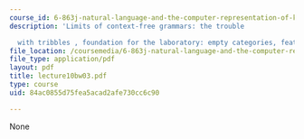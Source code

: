 ```yaml
---
course_id: 6-863j-natural-language-and-the-computer-representation-of-knowledge-spring-2003
description: 'Limits of context-free grammars: the trouble

  with tribbles , foundation for the laboratory: empty categories, feature-based grammars/parsing.'
file_location: /coursemedia/6-863j-natural-language-and-the-computer-representation-of-knowledge-spring-2003/84ac0855d75fea5acad2afe730cc6c90_lecture10bw03.pdf
file_type: application/pdf
layout: pdf
title: lecture10bw03.pdf
type: course
uid: 84ac0855d75fea5acad2afe730cc6c90

---
```

None